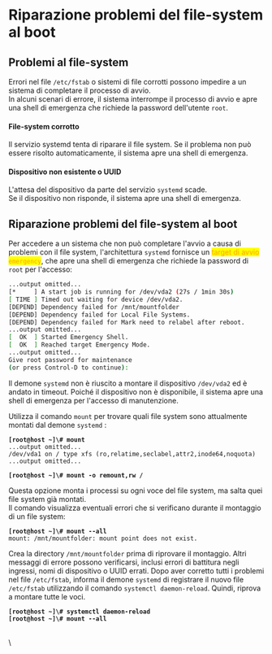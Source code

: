 # Riparazione problemi del file-system al boot

## Problemi al file-system

Errori nel file `/etc/fstab` o sistemi di file corrotti possono impedire a un sistema di completare il processo di avvio. \
In alcuni scenari di errore, il sistema interrompe il processo di avvio e apre una shell di emergenza che richiede la password dell'utente `root`.

#### File-system corrotto

Il servizio systemd tenta di riparare il file system. Se il problema non può essere risolto automaticamente, il sistema apre una shell di emergenza.

#### Dispositivo non esistente o UUID

L'attesa del dispositivo da parte del servizio `systemd` scade. \
Se il dispositivo non risponde, il sistema apre una shell di emergenza.

## Riparazione problemi del file-system al boot

Per accedere a un sistema che non può completare l'avvio a causa di problemi con il file system, l'architettura `systemd` fornisce un <mark style="color:orange;">target di avvio</mark> <mark style="color:orange;"></mark><mark style="color:orange;">`emergency`</mark>, che apre una shell di emergenza che richiede la password di `root` per l'accesso:

```bash
...output omitted...
[*     ] A start job is running for /dev/vda2 (27s / 1min 30s)
[ TIME ] Timed out waiting for device /dev/vda2.
[DEPEND] Dependency failed for /mnt/mountfolder
[DEPEND] Dependency failed for Local File Systems.
[DEPEND] Dependency failed for Mark need to relabel after reboot.
...output omitted...
[  OK  ] Started Emergency Shell.
[  OK  ] Reached target Emergency Mode.
...output omitted...
Give root password for maintenance
(or press Control-D to continue): 
```

Il demone `systemd` non è riuscito a montare il dispositivo `/dev/vda2` ed è andato in timeout. Poiché il dispositivo non è disponibile, il sistema apre una shell di emergenza per l'accesso di manutenzione.

Utilizza il comando `mount` per trovare quali file system sono attualmente montati dal demone `systemd` :&#x20;

<pre class="language-bash"><code class="lang-bash"><strong>[root@host ~]\# mount
</strong>...output omitted...
/dev/vda1 on / type xfs (ro,relatime,seclabel,attr2,inode64,noquota)
...output omitted...
</code></pre>

<pre class="language-bash"><code class="lang-bash"><strong>[root@host ~]\# mount -o remount,rw /
</strong></code></pre>

Questa opzione monta i processi su ogni voce del file system, ma salta quei file system già montati. \
Il comando visualizza eventuali errori che si verificano durante il montaggio di un file system:&#x20;

<pre class="language-bash"><code class="lang-bash"><strong>[root@host ~]\# mount --all
</strong>mount: /mnt/mountfolder: mount point does not exist.
</code></pre>

Crea la directory `/mnt/mountfolder` prima di riprovare il montaggio. Altri messaggi di errore possono verificarsi, inclusi errori di battitura negli ingressi, nomi di dispositivo o UUID errati. Dopo aver corretto tutti i problemi nel file `/etc/fstab`, informa il demone `systemd` di registrare il nuovo file `/etc/fstab` utilizzando il comando `systemctl daemon-reload`. Quindi, riprova a montare tutte le voci.

<pre class="language-bash"><code class="lang-bash"><strong>[root@host ~]\# systemctl daemon-reload
</strong><strong>[root@host ~]\# mount --all
</strong></code></pre>

\
\
